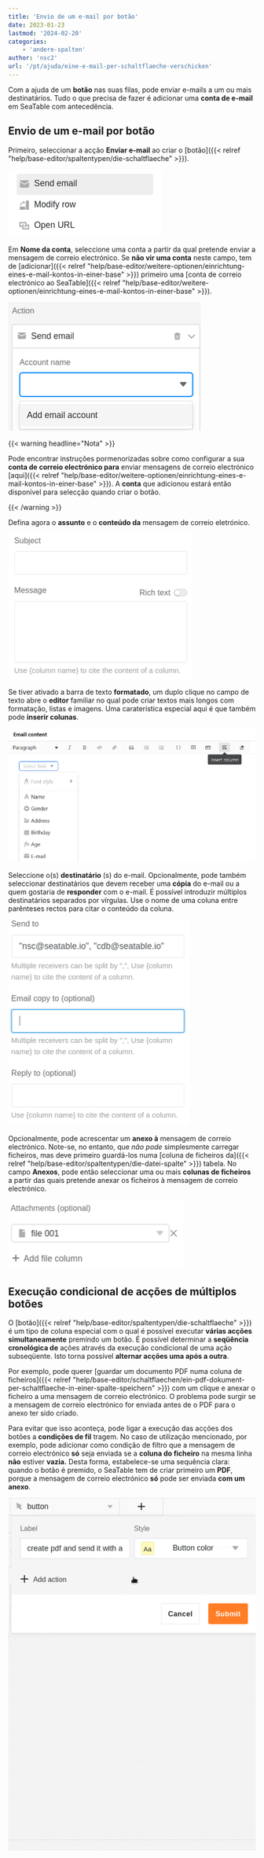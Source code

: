 ```yaml
---
title: 'Envio de um e-mail por botão'
date: 2023-01-23
lastmod: '2024-02-20'
categories:
    - 'andere-spalten'
author: 'nsc2'
url: '/pt/ajuda/eine-e-mail-per-schaltflaeche-verschicken'
---
```


Com a ajuda de um **botão** nas suas filas, pode enviar e-mails a um ou mais destinatários. Tudo o que precisa de fazer é adicionar uma **conta de e-mail** em SeaTable com antecedência.

## Envio de um e-mail por botão

Primeiro, seleccionar a acção **Enviar e-mail** ao criar o [botão]({{< relref "help/base-editor/spaltentypen/die-schaltflaeche" >}}).

![Selecção da acção "Enviar e-mail](images/send-email-action.png)

Em **Nome da conta**, seleccione uma conta a partir da qual pretende enviar a mensagem de correio electrónico. Se **não vir uma conta** neste campo, tem de [adicionar]({{< relref "help/base-editor/weitere-optionen/einrichtung-eines-e-mail-kontos-in-einer-base" >}}) primeiro uma [conta de correio electrónico ao SeaTable]({{< relref "help/base-editor/weitere-optionen/einrichtung-eines-e-mail-kontos-in-einer-base" >}}).

![Se não vir uma conta de e-mail, deve primeiro adicionar uma conta de e-mail ao SeaTable](images/add-email-account.png)

{{< warning  headline="Nota" >}}

Pode encontrar instruções pormenorizadas sobre como configurar a sua **conta de correio electrónico para** enviar mensagens de correio electrónico [aqui]({{< relref "help/base-editor/weitere-optionen/einrichtung-eines-e-mail-kontos-in-einer-base" >}}). A **conta** que adicionou estará então disponível para selecção quando criar o botão.

{{< /warning >}}

Defina agora o **assunto** e o **conteúdo da** mensagem de correio eletrónico.

![Definir o assunto e o conteúdo do e-mail](images/subject-and-message.png)

Se tiver ativado a barra de texto **formatado**, um duplo clique no campo de texto abre o **editor** familiar no qual pode criar textos mais longos com formatação, listas e imagens. Uma caraterística especial aqui é que também pode **inserir colunas**.

![Inserir colunas em textos de correio eletrónico](images/Spalten-in-E-Mail-Texte-einfuegen.png)

Seleccione o(s) **destinatário** (s) do e-mail. Opcionalmente, pode também seleccionar destinatários que devem receber uma **cópia** do e-mail ou a quem gostaria de **responder** com o e-mail. É possível introduzir múltiplos destinatários separados por vírgulas. Use o nome de uma coluna entre parênteses rectos para citar o conteúdo da coluna.

![Especificar o(s) destinatário(s) do e-mail. Opcionalmente, pode também seleccionar destinatários que devem receber uma cópia do e-mail ou a quem gostaria de responder com o e-mail.](images/send-to-copy-to-reply-to.png)

Opcionalmente, pode acrescentar um **anexo à** mensagem de correio electrónico. Note-se, no entanto, que _não pode_ simplesmente carregar ficheiros, mas deve primeiro guardá-los numa [coluna de ficheiros da]({{< relref "help/base-editor/spaltentypen/die-datei-spalte" >}}) tabela. No campo **Anexos**, pode então seleccionar uma ou mais **colunas de ficheiros** a partir das quais pretende anexar os ficheiros à mensagem de correio electrónico.

![Os ficheiros que adicionou a uma coluna de ficheiro da sua tabela podem ser utilizados como anexos ao e-mail](images/file-001.png)

## Execução condicional de acções de múltiplos botões

O [botão]({{< relref "help/base-editor/spaltentypen/die-schaltflaeche" >}}) é um tipo de coluna especial com o qual é possível executar **várias acções simultaneamente** premindo um botão. É possível determinar a **seqüência cronológica de** ações através da execução condicional de uma ação subseqüente. Isto torna possível **alternar acções uma após a outra**.

Por exemplo, pode querer [guardar um documento PDF numa coluna de ficheiros]({{< relref "help/base-editor/schaltflaechen/ein-pdf-dokument-per-schaltflaeche-in-einer-spalte-speichern" >}}) com um clique e anexar o ficheiro a uma mensagem de correio electrónico. O problema pode surgir se a mensagem de correio electrónico for enviada antes de o PDF para o anexo ter sido criado.

Para evitar que isso aconteça, pode ligar a execução das acções dos botões a **condições de fil** tragem. No caso de utilização mencionado, por exemplo, pode adicionar como condição de filtro que a mensagem de correio electrónico **só** seja enviada se a **coluna do ficheiro** na mesma linha **não** estiver **vazia.** Desta forma, estabelece-se uma sequência clara: quando o botão é premido, o SeaTable tem de criar primeiro um **PDF**, porque a mensagem de correio electrónico **só** pode ser enviada **com um anexo**.

![](images/send-email-via-button-with-conditions-1.gif)
